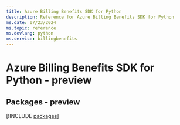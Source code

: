 ```yaml
---
title: Azure Billing Benefits SDK for Python
description: Reference for Azure Billing Benefits SDK for Python
ms.date: 07/23/2024
ms.topic: reference
ms.devlang: python
ms.service: billingbenefits
---
```

# Azure Billing Benefits SDK for Python - preview
## Packages - preview
[!INCLUDE [packages](billing-benefits-index.md)]